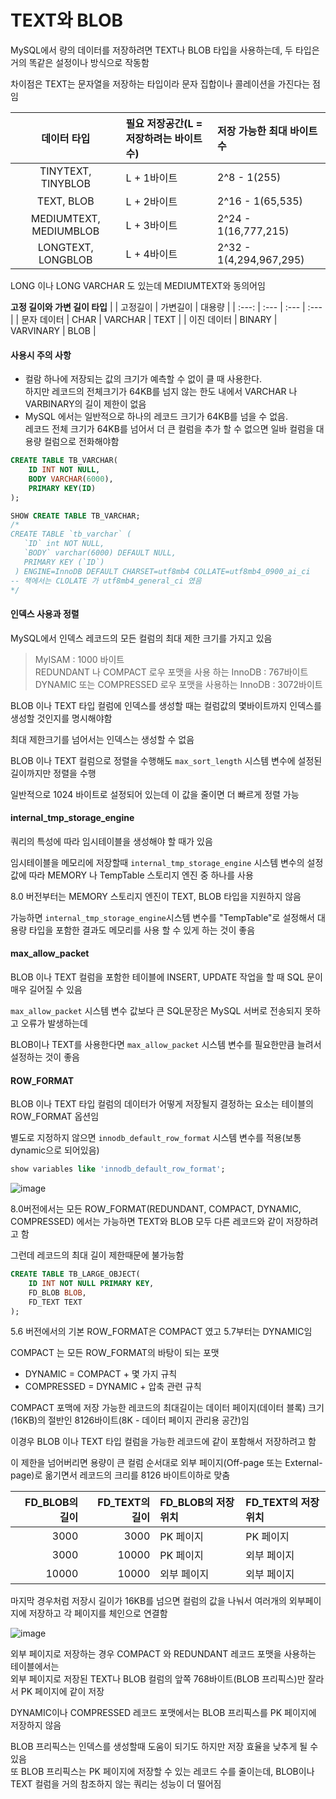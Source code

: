 # TEXT와 BLOB

MySQL에서 량의 데이터를 저장하려면 TEXT나 BLOB 타입을 사용하는데, 두 타입은 거의 똑같은 설정이나 방식으로 작동함

차이점은 TEXT는 문자열을 저장하는 타입이라 문자 집합이나 콜레이션을 가진다는 점임

| 데이터 타입 | 필요 저장공간(L = 저장하려는 바이트수) | 저장 가능한 최대 바이트 수 |
| :---: | :--- | :--- | 
| TINYTEXT, TINYBLOB | L + 1바이트 | 2^8 - 1(255) |
| TEXT, BLOB | L + 2바이트 | 2^16 - 1(65,535) |
| MEDIUMTEXT, MEDIUMBLOB | L + 3바이트 | 2^24 - 1(16,777,215) |
| LONGTEXT, LONGBLOB | L + 4바이트 | 2^32 - 1(4,294,967,295) |

LONG 이나 LONG VARCHAR 도 있는데 MEDIUMTEXT와 동의어임

**고정 길이와 가변 길이 타입**
|  | 고정길이 | 가변길이 | 대용량 |
| :---: | :--- | :--- | :--- |
| 문자 데이터 | CHAR | VARCHAR | TEXT |
| 이진 데이터 | BINARY | VARVINARY | BLOB |

#### 사용시 주의 사항

+ 컬람 하나에 저장되는 값의 크기가 예측할 수 없이 클 때 사용한다.<br>
  하지만 레코드의 전체크기가 64KB를 넘지 않는 한도 내에서 VARCHAR 나 VARBINARY의 길이 제한이 없음
+ MySQL 에서는 일반적으로 하나의 레코드 크기가 64KB를 넘을 수 없음.<br>
  레코드 전체 크기가 64KB를 넘어서 더 큰 컬럼을 추가 할 수 없으면 일바 컬럼을 대용량 컬럼으로 전화해야함

```SQL
CREATE TABLE TB_VARCHAR(
	ID INT NOT NULL,
    BODY VARCHAR(6000),
    PRIMARY KEY(ID)
);

SHOW CREATE TABLE TB_VARCHAR;
/*
CREATE TABLE `tb_varchar` (
   `ID` int NOT NULL,
   `BODY` varchar(6000) DEFAULT NULL,
   PRIMARY KEY (`ID`)
 ) ENGINE=InnoDB DEFAULT CHARSET=utf8mb4 COLLATE=utf8mb4_0900_ai_ci
-- 책에서는 CLOLATE 가 utf8mb4_general_ci 였음
*/
```


#### 인덱스 사용과 정렬

MySQL에서 인덱스 레코드의 모든 컬럼의 최대 제한 크기를 가지고 있음
> MyISAM : 1000 바이트<br>
> REDUNDANT 나 COMPACT 로우 포맷을 사용 하는 InnoDB : 767바이트<br>
> DYNAMIC 또는 COMPRESSED 로우 포맷을 사용하는 InnoDB : 3072바이트

BLOB 이나 TEXT 타입 컬럼에 인덱스를 생성할 때는 컬럼값의 몇바이트까지 인덱스를 생성할 것인지를 명시해야함

최대 제한크기를 넘어서는 인덱스는 생성할 수 없음

BLOB 이나 TEXT 컬럼으로 정렬을 수행해도 ``max_sort_length`` 시스템 변수에 설정된 길이까지만 정렬을 수행

일반적으로 1024 바이트로 설정되어 있는데 이 값을 줄이면 더 빠르게 정렬 가능

#### internal_tmp_storage_engine

쿼리의 특성에 따라 임시테이블을 생성해야 할 때가 있음

임시테이블을 메모리에 저장할때 ``internal_tmp_storage_engine`` 시스템 변수의 설정값에 따라 MEMORY 나 TempTable 스토리지 엔진 중 하나를 사용

8.0 버전부터는 MEMORY 스토리지 엔진이 TEXT, BLOB 타입을 지원하지 않음

가능하면 ``internal_tmp_storage_engine``시스템 변수를 "TempTable"로 설정해서 대용량 타입을 포함한 결과도 메모리를 사용 할 수 있게 하는 것이 좋음

#### max_allow_packet

BLOB 이나 TEXT 컬럼을 포함한 테이블에 INSERT, UPDATE 작업을 할 때 SQL 문이 매우 길어질 수 있음

``max_allow_packet`` 시스템 변수 값보다 큰 SQL문장은 MySQL 서버로 전송되지 못하고 오류가 발생하는데

BLOB이나 TEXT를 사용한다면 ``max_allow_packet`` 시스템 변수를 필요한만큼 늘려서 설정하는 것이 좋음

#### ROW_FORMAT

BLOB 이나 TEXT 타입 컬럼의 데이터가 어떻게 저장될지 결정하는 요소는 테이블의 ROW_FORMAT 옵션임

별도로 지정하지 않으면 ``innodb_default_row_format`` 시스템 변수를 적용(보통 dynamic으로 되어있음)

```sql
show variables like 'innodb_default_row_format';
```
![image](https://github.com/RealMySQL-Study/REAL_MYSQL_STUDY/assets/92290312/5bb1d49d-c947-4c8e-afb6-a809fec01737)


8.0버전에서는 모든 ROW_FORMAT(REDUNDANT, COMPACT, DYNAMIC, COMPRESSED) 에서는 가능하면 TEXT와 BLOB 모두 다른 레코드와 같이 저장하려고 함

그런데 레코드의 최대 길이 제한때문에 불가능함

```sql
CREATE TABLE TB_LARGE_OBJECT(
	ID INT NOT NULL PRIMARY KEY,
    FD_BLOB BLOB,
    FD_TEXT TEXT
);
```

5.6 버전에서의 기본 ROW_FORMAT은 COMPACT 였고 5.7부터는 DYNAMIC임

COMPACT 는 모든 ROW_FORMAT의 바탕이 되는 포맷

+ DYNAMIC = COMPACT + 몇 가지 규칙
+ COMPRESSED = DYNAMIC + 압축 관련 규칙

COMPACT 포맥에 저장 가능한 레코드의 최대길이는 데이터 페이지(데이터 블록) 크기(16KB)의 절반인 8126바이트(8K - 데이터 페이지 관리용 공간)임

이경우 BLOB 이나 TEXT 타입 컬럼을 가능한 레코드에 같이 포함해서 저장하려고 함

이 제한을 넘어버리면 용량이 큰 컬럼 순서대로 외부 페이지(Off-page 또는 External-page)로 옮기면서 레코드의 크리를 8126 바이트이하로 맞춤

| FD_BLOB의 길이 | FD_TEXT의 길이 | FD_BLOB의 저장 위치 | FD_TEXT의 저장 위치 |
| ---: | ---: | :--- | :--- |
| 3000 | 3000 | PK 페이지 | PK 페이지 |
| 3000 | 10000 | PK 페이지 | 외부 페이지 |
| 10000 | 10000 | 외부 페이지 | 외부 페이지 |

마지막 경우처럼 저장시 길이가 16KB를 넘으면 컬럼의 값을 나눠서 여러개의 외부페이지에 저장하고 각 페이지를 체인으로 연결함

![image](https://github.com/RealMySQL-Study/REAL_MYSQL_STUDY/assets/92290312/ee89231e-6650-4123-bdc5-61ddb9837cdb)


외부 페이지로 저장하는 경우 COMPACT 와 REDUNDANT 레코드 포맷을 사용하는 테이블에서는<br>
외부 페이지로 저장된 TEXT나 BLOB 컬럼의 앞쪽 768바이트(BLOB 프리픽스)만 잘라서 PK 페이지에 같이 저장

DYNAMIC이나 COMPRESSED 레코드 포맷에서는 BLOB 프리픽스를 PK 페이지에 저장하지 않음

BLOB 프리픽스는 인덱스를 생성할때 도움이 되기도 하지만 저장 효율을 낮추게 될 수 있음<br>
또 BLOB 프리픽스는 PK 페이지에 저장할 수 있는 레코드 수를 줄이는데, BLOB이나 TEXT 컬럼을 거의 참조하지 않는 쿼리는 성능이 더 떨어짐
